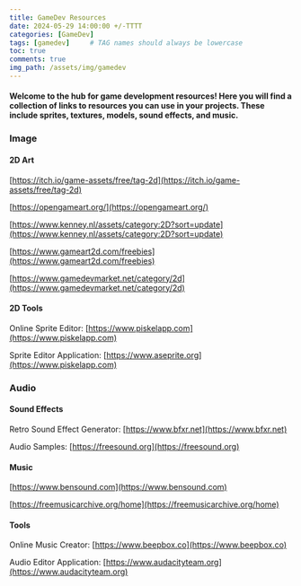 ```yaml
---
title: GameDev Resources
date: 2024-05-29 14:00:00 +/-TTTT
categories: [GameDev]
tags: [gamedev]     # TAG names should always be lowercase
toc: true
comments: true
img_path: /assets/img/gamedev
---
```

#### Welcome to the hub for game development resources! Here you will find a collection of links to resources you can use in your projects. These include sprites, textures, models, sound effects, and music. 

### Image

#### 2D Art

[https://itch.io/game-assets/free/tag-2d](https://itch.io/game-assets/free/tag-2d)

[https://opengameart.org/](https://opengameart.org/)

[https://www.kenney.nl/assets/category:2D?sort=update](https://www.kenney.nl/assets/category:2D?sort=update)

[https://www.gameart2d.com/freebies](https://www.gameart2d.com/freebies)

[https://www.gamedevmarket.net/category/2d](https://www.gamedevmarket.net/category/2d)

#### 2D Tools

Online Sprite Editor: [https://www.piskelapp.com](https://www.piskelapp.com)

Sprite Editor Application: [https://www.aseprite.org](https://www.piskelapp.com)

### Audio

#### Sound Effects

Retro Sound Effect Generator: [https://www.bfxr.net](https://www.bfxr.net)

Audio Samples: [https://freesound.org](https://freesound.org)

#### Music

[https://www.bensound.com](https://www.bensound.com)

[https://freemusicarchive.org/home](https://freemusicarchive.org/home)

#### Tools

Online Music Creator: [https://www.beepbox.co](https://www.beepbox.co)

Audio Editor Application: [https://www.audacityteam.org](https://www.audacityteam.org)






